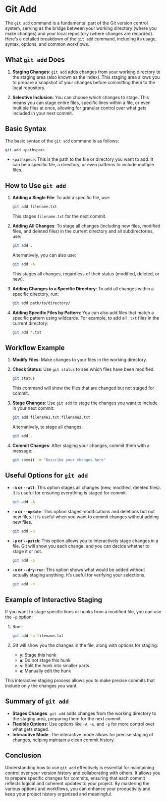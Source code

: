 # Git Add

The `git add` command is a fundamental part of the Git version control system, serving as the bridge between your working directory (where you make changes) and your local repository (where changes are recorded). Here’s a detailed breakdown of the `git add` command, including its usage, syntax, options, and common workflows.

## What `git add` Does

1. **Staging Changes**: `git add` adds changes from your working directory to the staging area (also known as the index). This staging area allows you to prepare a snapshot of your changes before committing them to the local repository.

2. **Selective Inclusion**: You can choose which changes to stage. This means you can stage entire files, specific lines within a file, or even multiple files at once, allowing for granular control over what gets included in your next commit.

## Basic Syntax

The basic syntax of the `git add` command is as follows:

```bash
git add <pathspec>
```

- `<pathspec>`: This is the path to the file or directory you want to add. It can be a specific file, a directory, or even patterns to include multiple files.

## How to Use `git add`

1. **Adding a Single File**:
   To add a specific file, use:

   ```bash
   git add filename.txt
   ```

   This stages `filename.txt` for the next commit.

2. **Adding All Changes**:
   To stage all changes (including new files, modified files, and deleted files) in the current directory and all subdirectories, use:

   ```bash
   git add .
   ```

   Alternatively, you can also use:

   ```bash
   git add -A
   ```

   This stages all changes, regardless of their status (modified, deleted, or new).

3. **Adding Changes to a Specific Directory**:
   To add all changes within a specific directory, run:

   ```bash
   git add path/to/directory/
   ```

4. **Adding Specific Files by Pattern**:
   You can also add files that match a specific pattern using wildcards. For example, to add all `.txt` files in the current directory:

   ```bash
   git add *.txt
   ```

## Workflow Example

1. **Modify Files**:
   Make changes to your files in the working directory.

2. **Check Status**:
   Use `git status` to see which files have been modified:

   ```bash
   git status
   ```

   This command will show the files that are changed but not staged for commit.

3. **Stage Changes**:
   Use `git add` to stage the changes you want to include in your next commit:

   ```bash
   git add filename1.txt filename2.txt
   ```

   Alternatively, to stage all changes:

   ```bash
   git add .
   ```

4. **Commit Changes**:
   After staging your changes, commit them with a message:

   ```bash
   git commit -m "Describe your changes here"
   ```

## Useful Options for `git add`

- **`-A` or `--all`**:
  This option stages all changes (new, modified, deleted files). It is useful for ensuring everything is staged for commit.

  ```bash
  git add -A
  ```

- **`-u` or `--update`**:
  This option stages modifications and deletions but not new files. It is useful when you want to commit changes without adding new files.

  ```bash
  git add -u
  ```

- **`-p` or `--patch`**:
  This option allows you to interactively stage changes in a file. Git will show you each change, and you can decide whether to stage it or not.

  ```bash
  git add -p
  ```

- **`-n` or `--dry-run`**:
  This option shows what would be added without actually staging anything. It’s useful for verifying your selections.

  ```bash
  git add -n .
  ```

## Example of Interactive Staging

If you want to stage specific lines or hunks from a modified file, you can use the `-p` option:

1. Run:

   ```bash
   git add -p filename.txt
   ```

2. Git will show you the changes in the file, along with options for staging:

   - **`y`**: Stage this hunk
   - **`n`**: Do not stage this hunk
   - **`s`**: Split the hunk into smaller parts
   - **`e`**: Manually edit the hunk

This interactive staging process allows you to make precise commits that include only the changes you want.

## Summary of `git add`

- **Stages Changes**: `git add` adds changes from the working directory to the staging area, preparing them for the next commit.
- **Flexible Options**: Use options like `-A`, `-u`, and `-p` for more control over what gets staged.
- **Interactive Mode**: The interactive mode allows for precise staging of changes, helping maintain a clean commit history.

## Conclusion

Understanding how to use `git add` effectively is essential for maintaining control over your version history and collaborating with others. It allows you to prepare specific changes for commits, ensuring that each commit reflects logical and coherent updates to your project. By mastering the various options and workflows, you can enhance your productivity and keep your project history organized and meaningful.
